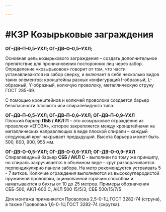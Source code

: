 ```yaml
---

---
```

# **#КЗР Козырьковые заграждения**   
**ОГ–ДВ–П–0,5–УХЛ; ОГ–ДВ–О–0,5–УХЛ;**

Основная цель козырькового заграждения – создать дополнительное препятствие для проникновения посторонних лиц через забор. Определение «козырьковое» говорит от том, что части устанавливаются на забор сверху, и включает в себя несколько видов таких элементов: кронштейны разных конфигураций I-образный, L-образный, Y-образный, колючую проволоку, металлическую струну ГОСТ 285-69.

С помощью кронштейнов и колючей проволоки создается барьер безопасности плоского или спиралевидного типа.

**ОГ–ДВ–П–0,5–УХЛ; ОГ–ДВ–П–0,6–УХЛ; ОГ–ДВ–П–0,9–УХЛ**  
Плоский барьер **ПББ / АКЛ П** – это козырьковое ограждение из проволоки «ЕГОЗА», которое закрепляется между кронштейнами на металлических направляющих в виде плоской спирали – каждый следующий круг накрывает предыдущий. Высота барьера может быть 500, 600, 900, 955 мм.

**ОГ–ДВ–О–0,5–УХЛ; ОГ–ДВ–О–0,6–УХЛ; ОГ–ДВ–О–0,9–УХЛ**  
Спиралевидный барьер **СББ / АКЛ С** - выполнен по тому же принципу, но спираль закручивается в объемном виде – круг разворачивается перпендикулярно панели забора. На метр рекомендуется устраивать 5 - 7 витков. Колючие ограждения выполняются из высокоуглеродистой пружинной проволоки, оцинкованной горячим способом и наматываются в бухты от 10 до 25 метров. Примеры обозначения СББ-500, АКЛ-600 С, АКЛ 500 15/5/3, СББ 500/15/7/5

Для монтажа применяется Проволока 2,5-0-1Ц ГОСТ 3282-74 (струна), а также Проволока 1,6-0-1Ц ГОСТ 3282-74 (скрутка).